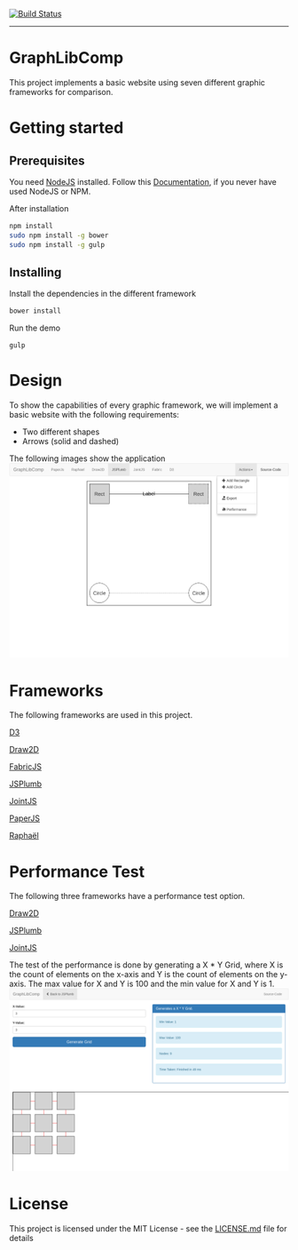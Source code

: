 [![Build Status](https://travis-ci.org/winery/GraphLibComp.svg?branch=master)](https://travis-ci.org/winery/GraphLibComp)

<hr>

# GraphLibComp
This project implements a basic website using seven different graphic frameworks for comparison.

# Getting started
## Prerequisites
You need [NodeJS](https://nodejs.org/en/) installed.
Follow this [Documentation](https://docs.npmjs.com/getting-started/installing-node), if you never have used NodeJS or NPM.

After installation
```bash
npm install
sudo npm install -g bower
sudo npm install -g gulp
```

## Installing
Install the dependencies in the different framework
```bash
bower install
```
Run the demo
```
gulp
```
# Design
To show the capabilities of every graphic framework, we will implement a basic website with the following requirements:
- Two different shapes 
- Arrows (solid and dashed)

The following images show the application     
![Example](guidelines/img/example.png)

# Frameworks
The following frameworks are used in this project.

[D3](https://d3js.org/)

[Draw2D](http://www.draw2d.org/draw2d/home/index.html)

[FabricJS](http://fabricjs.com/)

[JSPlumb](https://jsplumbtoolkit.com/)

[JointJS](https://www.jointjs.com/)

[PaperJS](http://paperjs.org/)

[Raphaël](http://dmitrybaranovskiy.github.io/raphael/)

# Performance Test
The following three frameworks have a performance test option.

[Draw2D](http://www.draw2d.org/draw2d/home/index.html)

[JSPlumb](https://jsplumbtoolkit.com/)

[JointJS](https://www.jointjs.com/)

The test of the performance is done by generating a X * Y Grid, where X is the count of elements on the x-axis and Y is the count of elements on the y-axis. The max value for X and Y is 100 and the min value for X and Y is 1.
![Performance Example of jsPlumb](guidelines/img/example_performance.png)

# License
This project is licensed under the MIT License - see the [LICENSE.md](LICENSE.md) file for details
